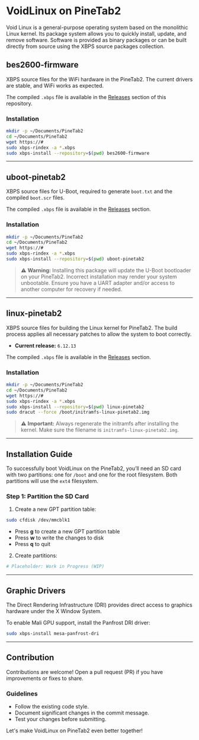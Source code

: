 # VoidLinux on PineTab2

Void Linux is a general-purpose operating system based on the monolithic Linux kernel. Its package system allows you to quickly install, update, and remove software. Software is provided as binary packages or can be built directly from source using the XBPS source packages collection.

## bes2600-firmware

XBPS source files for the WiFi hardware in the PineTab2. The current drivers are stable, and WiFi works as expected.

The compiled `.xbps` file is available in the [Releases](https://github.com/yourusername/yourrepo/releases) section of this repository.

### Installation
```bash
mkdir -p ~/Documents/PineTab2
cd ~/Documents/PineTab2
wget https://#
sudo xbps-rindex -a *.xbps
sudo xbps-install --repository=$(pwd) bes2600-firmware
```

---

## uboot-pinetab2

XBPS source files for U-Boot, required to generate `boot.txt` and the compiled `boot.scr` files.

The compiled `.xbps` file is available in the [Releases](https://github.com/yourusername/yourrepo/releases) section.

### Installation
```bash
mkdir -p ~/Documents/PineTab2
cd ~/Documents/PineTab2
wget https://#
sudo xbps-rindex -a *.xbps
sudo xbps-install --repository=$(pwd) uboot-pinetab2
```

> ⚠️ **Warning:** Installing this package will update the U-Boot bootloader on your PineTab2. Incorrect installation may render your system unbootable. Ensure you have a UART adapter and/or access to another computer for recovery if needed.

---

## linux-pinetab2

XBPS source files for building the Linux kernel for PineTab2. The build process applies all necessary patches to allow the system to boot correctly.

- **Current release:** `6.12.13`

The compiled `.xbps` file is available in the [Releases](https://github.com/yourusername/yourrepo/releases) section.

### Installation
```bash
mkdir -p ~/Documents/PineTab2
cd ~/Documents/PineTab2
wget https://#
sudo xbps-rindex -a *.xbps
sudo xbps-install --repository=$(pwd) linux-pinetab2
sudo dracut --force /boot/initramfs-linux-pinetab2.img
```

> ⚠️ **Important:** Always regenerate the initramfs after installing the kernel. Make sure the filename is `initramfs-linux-pinetab2.img`.

---

## Installation Guide

To successfully boot VoidLinux on the PineTab2, you’ll need an SD card with two partitions: one for `/boot` and one for the root filesystem. Both partitions will use the `ext4` filesystem.

### Step 1: Partition the SD Card

1. Create a new GPT partition table:

```bash
sudo cfdisk /dev/mmcblk1
```
- Press **g** to create a new GPT partition table
- Press **w** to write the changes to disk
- Press **q** to quit

2. Create partitions:
```bash
# Placeholder: Work in Progress (WIP)
```

---

## Graphic Drivers

The Direct Rendering Infrastructure (DRI) provides direct access to graphics hardware under the X Window System.

To enable Mali GPU support, install the Panfrost DRI driver:

```bash
sudo xbps-install mesa-panfrost-dri
```

---

## Contribution

Contributions are welcome! Open a pull request (PR) if you have improvements or fixes to share.

### Guidelines
- Follow the existing code style.
- Document significant changes in the commit message.
- Test your changes before submitting.

Let's make VoidLinux on PineTab2 even better together!

